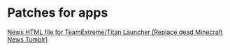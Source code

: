 # Patches for apps 
<a href="https://raw.githubusercontent.com/NoNameForGithub/p4a/master/Minecraft%20Update%20News.htm" target="_blank" download>News HTML file for TeamExtreme/Titan Launcher [Replace dead Minecraft News Tumblr]</a>
